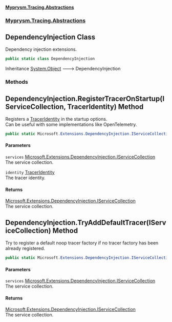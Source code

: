 #### [Myprysm.Tracing.Abstractions](index.md 'index')
### [Myprysm.Tracing.Abstractions](index.md#Myprysm_Tracing_Abstractions 'Myprysm.Tracing.Abstractions')
## DependencyInjection Class
Dependency injection extensions.  
```csharp
public static class DependencyInjection
```

Inheritance [System.Object](https://docs.microsoft.com/en-us/dotnet/api/System.Object 'System.Object') &#129106; DependencyInjection  
### Methods
<a name='Myprysm_Tracing_Abstractions_DependencyInjection_RegisterTracerOnStartup(Microsoft_Extensions_DependencyInjection_IServiceCollection_Myprysm_Tracing_Abstractions_TracerIdentity)'></a>
## DependencyInjection.RegisterTracerOnStartup(IServiceCollection, TracerIdentity) Method
Registers a [TracerIdentity](Myprysm_Tracing_Abstractions_TracerIdentity.md 'Myprysm.Tracing.Abstractions.TracerIdentity') in the startup options.  
Can be useful with some implementations like OpenTelemetry.  
```csharp
public static Microsoft.Extensions.DependencyInjection.IServiceCollection RegisterTracerOnStartup(this Microsoft.Extensions.DependencyInjection.IServiceCollection services, Myprysm.Tracing.Abstractions.TracerIdentity identity);
```
#### Parameters
<a name='Myprysm_Tracing_Abstractions_DependencyInjection_RegisterTracerOnStartup(Microsoft_Extensions_DependencyInjection_IServiceCollection_Myprysm_Tracing_Abstractions_TracerIdentity)_services'></a>
`services` [Microsoft.Extensions.DependencyInjection.IServiceCollection](https://docs.microsoft.com/en-us/dotnet/api/Microsoft.Extensions.DependencyInjection.IServiceCollection 'Microsoft.Extensions.DependencyInjection.IServiceCollection')  
The service collection.
  
<a name='Myprysm_Tracing_Abstractions_DependencyInjection_RegisterTracerOnStartup(Microsoft_Extensions_DependencyInjection_IServiceCollection_Myprysm_Tracing_Abstractions_TracerIdentity)_identity'></a>
`identity` [TracerIdentity](Myprysm_Tracing_Abstractions_TracerIdentity.md 'Myprysm.Tracing.Abstractions.TracerIdentity')  
The tracer identity.
  
#### Returns
[Microsoft.Extensions.DependencyInjection.IServiceCollection](https://docs.microsoft.com/en-us/dotnet/api/Microsoft.Extensions.DependencyInjection.IServiceCollection 'Microsoft.Extensions.DependencyInjection.IServiceCollection')  
The service collection.
  
<a name='Myprysm_Tracing_Abstractions_DependencyInjection_TryAddDefaultTracer(Microsoft_Extensions_DependencyInjection_IServiceCollection)'></a>
## DependencyInjection.TryAddDefaultTracer(IServiceCollection) Method
Try to register a default noop tracer factory if no tracer factory has been already registered.  
```csharp
public static Microsoft.Extensions.DependencyInjection.IServiceCollection TryAddDefaultTracer(this Microsoft.Extensions.DependencyInjection.IServiceCollection services);
```
#### Parameters
<a name='Myprysm_Tracing_Abstractions_DependencyInjection_TryAddDefaultTracer(Microsoft_Extensions_DependencyInjection_IServiceCollection)_services'></a>
`services` [Microsoft.Extensions.DependencyInjection.IServiceCollection](https://docs.microsoft.com/en-us/dotnet/api/Microsoft.Extensions.DependencyInjection.IServiceCollection 'Microsoft.Extensions.DependencyInjection.IServiceCollection')  
The service collection.
  
#### Returns
[Microsoft.Extensions.DependencyInjection.IServiceCollection](https://docs.microsoft.com/en-us/dotnet/api/Microsoft.Extensions.DependencyInjection.IServiceCollection 'Microsoft.Extensions.DependencyInjection.IServiceCollection')  
The service collection.
  
